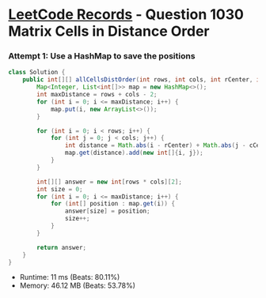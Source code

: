 # [LeetCode Records](../../README.md) - Question 1030 Matrix Cells in Distance Order

### Attempt 1: Use a HashMap to save the positions
```java
class Solution {
    public int[][] allCellsDistOrder(int rows, int cols, int rCenter, int cCenter) {
        Map<Integer, List<int[]>> map = new HashMap<>();
        int maxDistance = rows + cols - 2;
        for (int i = 0; i <= maxDistance; i++) {
            map.put(i, new ArrayList<>());
        }

        for (int i = 0; i < rows; i++) {
            for (int j = 0; j < cols; j++) {
                int distance = Math.abs(i - rCenter) + Math.abs(j - cCenter);
                map.get(distance).add(new int[]{i, j});
            }
        }

        int[][] answer = new int[rows * cols][2];
        int size = 0;
        for (int i = 0; i <= maxDistance; i++) {
            for (int[] position : map.get(i)) {
                answer[size] = position;
                size++;
            }
        }

        return answer;
    }
}
```
- Runtime: 11 ms (Beats: 80.11%)
- Memory: 46.12 MB (Beats: 53.78%)

<br>
